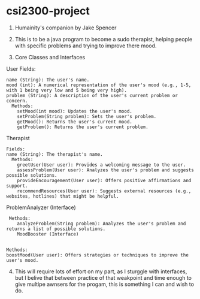# csi2300-project

1. Humainity's companion by Jake Spencer

2. This is to be a java program to become a sudo therapist, helping people with specific problems and trying to improve there mood.

3. Core Classes and Interfaces


User Fields:
   
    name (String): The user's name.
    mood (int): A numerical representation of the user's mood (e.g., 1-5, with 1 being very low and 5 being very high).
    problem (String): A description of the user's current problem or concern.
      Methods:
        setMood(int mood): Updates the user's mood.
        setProblem(String problem): Sets the user's problem.
        getMood(): Returns the user's current mood.
        getProblem(): Returns the user's current problem.
   
Therapist

    Fields:
    name (String): The therapist's name.
      Methods:
        greetUser(User user): Provides a welcoming message to the user.
        assessProblem(User user): Analyzes the user's problem and suggests possible solutions.
        provideEncouragement(User user): Offers positive affirmations and support.
        recommendResources(User user): Suggests external resources (e.g., websites, hotlines) that might be helpful.

ProblemAnalyzer (Interface)


     Methods:
        analyzeProblem(String problem): Analyzes the user's problem and returns a list of possible solutions.
        MoodBooster (Interface)


    Methods:
    boostMood(User user): Offers strategies or techniques to improve the user's mood.

4. This will require lots of effort on my part, as I sturggle with interfaces, but I belive that between practice of that weakpoint and time enough to give multipe awnsers for the progam, this is something I can and wish to do.
